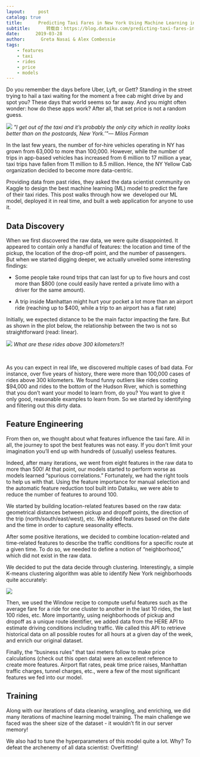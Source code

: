 ```yaml
---
layout:     post
catalog: true
title:      Predicting Taxi Fares in New York Using Machine Learning in Real-Time
subtitle:      转载自：https://blog.dataiku.com/predicting-taxi-fares-in-new-york-using-machine-learning-in-real-time
date:      2019-03-28
author:      Greta Nasai & Alex Combessie
tags:
    - features
    - taxi
    - rides
    - price
    - models
---
```


Do you remember the days before Uber, Lyft, or Gett? Standing in the street trying to hail a taxi waiting for the moment a free cab might drive by and spot you? These days that world seems so far away. And you might often wonder: how do these apps work? After all, that set price is not a random guess.



![](https://blog.dataiku.com/hs-fs/hubfs/nyc-taxi.jpg?width=5184&name=nyc-taxi.jpg)
*"I get out of the taxi and it’s probably the only city which in reality looks better than on the postcards, New York.’"― Milos Forman*

In the last few years, the number of for-hire vehicles operating in NY has grown from 63,000 to more than 100,000. However, while the number of trips in app-based vehicles has increased from 6 million to 17 million a year, taxi trips have fallen from 11 million to 8.5 million. Hence, the NY Yellow Cab organization decided to become more data-centric. 

Providing data from past rides, they asked the data scientist community on Kaggle to design the best machine learning (ML) model to predict the fare of their taxi rides. This post walks through how we  developed our ML model, deployed it in real time, and built a web application for anyone to use it.

## Data Discovery

When we first discovered the raw data, we were quite disappointed. It appeared to contain only a handful of features: the location and time of the pickup, the location of the drop-off point, and the number of passengers. But when we started digging deeper, we actually unveiled some interesting findings:

- Some people take round trips that can last for up to five hours and cost more than $800 (one could easily have rented a private limo with a driver for the same amount).

- A trip inside Manhattan might hurt your pocket a lot more than an airport ride (reaching up to $400, while a trip to an airport has a flat rate)


Initially, we expected distance to be the main factor impacting the fare. But as shown in the plot below, the relationship between the two is not so straightforward (read: linear).

![](https://blog.dataiku.com/hs-fs/hubfs/fare-by-disance-nyc-taxi.png?width=600&name=fare-by-disance-nyc-taxi.png)
*What are these rides above 300 kilometers?!*

 

As you can expect in real life, we discovered multiple cases of bad data. For instance, over five years of history, there were more than 100,000 cases of rides above 300 kilometers. We found funny outliers like rides costing $94,000 and rides to the bottom of the Hudson River, which is something that you don’t want your model to learn from, do you? You want to give it only good, reasonable examples to learn from. So we started by identifying and filtering out this dirty data.

## Feature Engineering

From then on, we thought about what features influence the taxi fare. All in all, the journey to spot the best features was not easy. If you don’t limit your imagination you’ll end up with hundreds of (usually) useless features. 

Indeed, after many iterations, we went from eight features in the raw data to more than 500! At that point, our models started to perform worse as models learned “spurious correlations.” Fortunately, we had the right tools to help us with that. Using the feature importance for manual selection and the automatic feature reduction tool built into Dataiku, we were able to reduce the number of features to around 100.

We started by building location-related features based on the raw data: geometrical distances between pickup and dropoff points, the direction of the trip (north/south/east/west), etc. We added features based on the date and the time in order to capture seasonality effects.

After some positive iterations, we decided to combine location-related and time-related features to describe the traffic conditions for a specific route at a given time. To do so, we needed to define a notion of “neighborhood,” which did not exist in the raw data.

We decided to put the data decide through clustering. Interestingly, a simple K-means clustering algorithm was able to identify New York neighborhoods quite accurately:

![](https://blog.dataiku.com/hs-fs/hubfs/nyc-neighborhood-mapping.png?width=354&name=nyc-neighborhood-mapping.png)


Then, we used the Window recipe to compute useful features such as the average fare for a ride for one cluster to another in the last 10 rides, the last 100 rides, etc. More importantly, using neighborhoods of pickup and dropoff as a unique route identifier, we added data from the HERE API to estimate driving conditions including traffic. We called this API to retrieve historical data on all possible routes for all hours at a given day of the week, and enrich our original dataset.

Finally, the “business rules” that taxi meters follow to make price calculations (check out this open data) were an excellent reference to create more features. Airport flat rates, peak time price raises, Manhattan traffic charges, tunnel charges, etc., were a few of the most significant features we fed into our model.

## Training

Along with our iterations of data cleaning, wrangling, and enriching, we did many iterations of machine learning model training. The main challenge we faced was the sheer size of the dataset - it wouldn’t fit in our server memory! 

We also had to tune the hyperparameters of this model quite a lot. Why? To defeat the archenemy of all data scientist: Overfitting!
